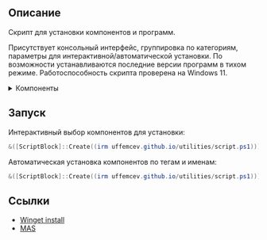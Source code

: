 ## Описание
Скрипт для установки компонентов и программ.

Присутствует консольный интерфейс, группировка по категориям, параметры для интерактивной/автоматической установки. По возможности устанавливаются последние версии программ в тихом режиме. Работоспособность скрипта проверена на Windows 11.

<details>
	<summary>Компоненты</summary>
	<table>
		<thead>
			<tr>
				<th align="center" width="100px">Тег</th>
				<th align="center" width="100px">Имя</th>
				<th align="center" width="450px">Описание</th>
				<th align="center" width="450px">Источник</th>
			</tr>
		</thead>
		<tbody>
			<tr>
				<td>All</td>
				<td>all</td>
				<td>Установить всё</td>
				<td></td>
			</tr>
			<tr>
				<td>Tweaks</td>
				<td>dns</td>
				<td>Cloudflare DOH</td>
				<td>one.one.one.one/dns</td>
			</tr>
			<tr>
				<td></td>
				<td>dpi</td>
				<td>GoodbyeDPI режим 5</td>
				<td>github.com/ValdikSS/GoodbyeDPI</td>
			</tr>
			<tr>
				<td></td>
    				<td>sophia</td>
				<td>SophiApp Tweaker portable</td>
				<td>github.com/Sophia-Community/SophiApp</td>
			</tr>
			<tr>
				<td></td>
    				<td>redirect</td>
				<td>MSEdgeRedirect</td>
   				<td>github.com/rcmaehl/MSEdgeRedirect</td>
			</tr>
			<tr>
				<td>Audio</td>
				<td>spotx</td>
				<td>SpotX - modified Spotify app</td>
				<td>github.com/amd64fox/SpotX</td>
			</tr>
			<tr>
				<td></td>
				<td>vencord</td>
				<td>Vencord - modified Discord app</td>				
				<td>github.com/Vendicated/Vencord</td>
			</tr>
			<tr>
				<td>Web</td>
				<td>chrome</td>
				<td>Google Chrome</td>
				<td>google.com/chrome</td>
			</tr>
			<tr>
				<td></td>
				<td>adguard</td>
				<td>AdGuard</td>
				<td>adguard.info</td>
			</tr>
			<tr>
				<td>Games</td>
				<td>steam</td>
				<td>Steam</td>				
				<td>store.steampowered.com</td>
			</tr>
			<tr>
				<td></td>
				<td>signal</td>
				<td>SignalRGB</td>				
				<td>signalrgb.com</td>
			</tr>
			<tr>
				<td>Storage</td>
				<td>qbit</td>
				<td>qBittorrent</td>
				<td>qbittorrent.org</td>
			</tr>
			<tr>
				<td></td>
				<td>gdrive</td>
				<td>Google Drive</td>
				<td>drive.google.com</td>
			</tr>
			<tr>
				<td>Video</td>
				<td>codec</td>
				<td>K-Lite Codec Pack Full</td>
				<td>codecguide.com/download_kl.htm</td>
			</tr>
			<tr>
				<td>System</td>
				<td>nvidia</td>
				<td>NVCleanstall</td>
				<td>techpowerup.com/nvcleanstall</td>
			</tr>
			<tr>
				<td></td>
				<td>zip</td>
				<td>7-zip</td>
				<td>7-zip.org</td>
			</tr>
			<tr>
				<td></td>
				<td>office</td>
				<td>Office, Word, Excel licensed</td>
				<td>github.com/farag2/Office</td>
			</tr>
			<tr>
				<td>Other</td>
				<td>win</td>
				<td>Win 11 23H2 iso folder</td>
				<td>uupdump.net</td>
			</tr>
			<tr>
				<td></td>
				<td>rufus</td>
				<td>Rufus portable</td>				
				<td>github.com/pbatard/rufus</td>
			</tr>
		</tbody>
	</table>
</details>

## Запуск
Интерактивный выбор компонентов для установки:
```powershell
&([ScriptBlock]::Create((irm uffemcev.github.io/utilities/script.ps1)))
```
Автоматическая установка компонентов по тегам и именам:
```powershell
&([ScriptBlock]::Create((irm uffemcev.github.io/utilities/script.ps1))) system other office chrome
```

## Ссылки
* [Winget install](https://github.com/asheroto/winget-install)
* [MAS](https://github.com/massgravel/Microsoft-Activation-Scripts)
